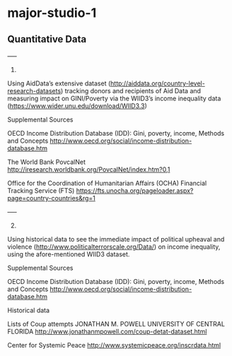 # major-studio-1

## Quantitative Data

–––

1.

Using AidData’s extensive dataset (http://aiddata.org/country-level-research-datasets) tracking donors and recipients of Aid Data and measuring impact on GINI/Poverty via the WIID3’s income inequality data (https://www.wider.unu.edu/download/WIID3.3)

Supplemental Sources
   
   OECD Income Distribution Database (IDD): 
   Gini, poverty, income, Methods and Concepts
   http://www.oecd.org/social/income-distribution-database.htm
   
   The World Bank PovcalNet
   http://iresearch.worldbank.org/PovcalNet/index.htm?0,1

   Office for the Coordination of Humanitarian Affairs (OCHA) Financial Tracking Service (FTS)
   https://fts.unocha.org/pageloader.aspx?page=country-countries&rg=1
   
–––

2.

Using historical data to see the immediate impact of political upheaval and violence (http://www.politicalterrorscale.org/Data/) on income inequality, using the afore-mentioned WIID3 dataset.

Supplemental Sources

   OECD Income Distribution Database (IDD): 
   Gini, poverty, income, Methods and Concepts
   http://www.oecd.org/social/income-distribution-database.htm

   Historical data
   
   Lists of Coup attempts
   JONATHAN M. POWELL UNIVERSITY OF CENTRAL FLORIDA
   http://www.jonathanmpowell.com/coup-detat-dataset.html

   Center for Systemic Peace 
   http://www.systemicpeace.org/inscrdata.html
   
